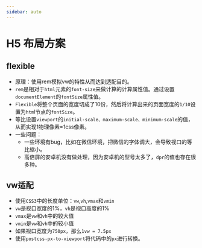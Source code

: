 ```yaml
---
sidebar: auto
---
```


# H5 布局方案

## flexible
* 原理：使用rem模拟vw的特性从而达到适配目的。
* `rem`是相对于`html`元素的`font-size`来做计算的计算属性值。通过设置`documentElement`的`fontSize`属性值。
* `Flexible`将整个页面的宽度切成了10份，然后将计算出来的页面宽度的`1/10`设置为`htm`l节点的`fontSize`。
* 等比设置`viewport`的`initial-scale、maximum-scale、minimum-scale`的值，从而实现1物理像素=1css像素。
* 一些问题：
  - 一些环境有bug，比如在微信环境，把微信的字体调大，会导致视口的等比缩小。
  - 高倍屏的安卓机没有做处理，因为安卓机的型号太多了，`dpr`的值也存在很多种。

## vw适配
* 使用`CSS3`中的长度单位：`vw`,`vh`,`vmax`和`vmin`
* `vw`是视口宽度的1%，`vh`是视口高度的1% 
* `vmax`是`vw`和`vh`中的较大值
* `vmin`是`vw`和`vh`中的较小值
* 如果视口宽度为`750px`，那么`1vw = 7.5px`
* 使用`postcss-px-to-viewport`将代码中的`px`进行转换。